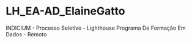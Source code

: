 # LH_EA-AD_ElaineGatto
INDICIUM - Processo Seletivo - Lighthouse Programa De Formação Em Dados - Remoto

